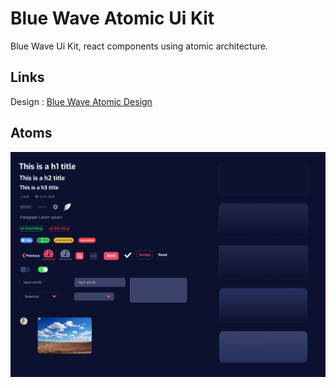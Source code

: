 # Blue Wave Atomic Ui Kit

Blue Wave Ui Kit, react components using atomic architecture.

## Links

Design : [Blue Wave Atomic Design](https://www.figma.com/file/RH3KdfahyoMKOoZr7Vbunh/Atomic?node-id=0%3A1&t=Q5PfnHSRDMXn2Ffh-1)

## Atoms

![](presentation1.png)


